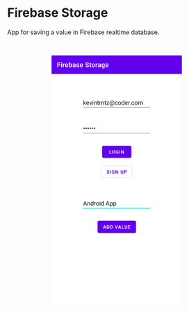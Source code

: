 # Firebase Storage

App for saving a value in Firebase realtime database.

<br/>
<p align="center">
  <img width="300" height="auto" src="screenShot1.png">
</p>
